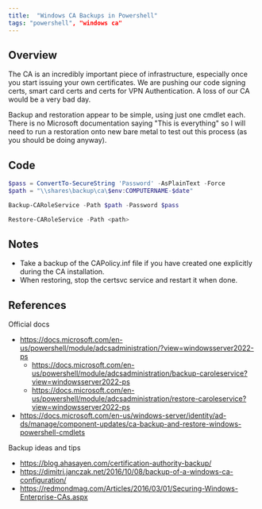 ```yaml
---
title:  "Windows CA Backups in Powershell"
tags: "powershell", "windows ca"
---
```

## Overview
The CA is an incredibly important piece of infrastructure, especially once you start issuing your own certificates. We are pushing our code signing certs, smart card certs and certs for VPN Authentication. A loss of our CA would be a very bad day. 

Backup and restoration appear to be simple, using just one cmdlet each. There is no Microsoft documentation saying "This is everything" so I will need to run a restoration onto new bare metal to test out this process (as you should be doing anyway).

## Code
```powershell
$pass = ConvertTo-SecureString 'Password' -AsPlainText -Force
$path = "\\shares\backup\ca\$env:COMPUTERNAME-$date"

Backup-CARoleService -Path $path -Password $pass
```

```powershell
Restore-CARoleService -Path <path>
```

## Notes
* Take a backup of the CAPolicy.inf file if you have created one explicitly during the CA installation.
* When restoring, stop the certsvc service and restart it when done.

## References
Official docs
* https://docs.microsoft.com/en-us/powershell/module/adcsadministration/?view=windowsserver2022-ps
    * https://docs.microsoft.com/en-us/powershell/module/adcsadministration/backup-caroleservice?view=windowsserver2022-ps
    * https://docs.microsoft.com/en-us/powershell/module/adcsadministration/restore-caroleservice?view=windowsserver2022-ps
* https://docs.microsoft.com/en-us/windows-server/identity/ad-ds/manage/component-updates/ca-backup-and-restore-windows-powershell-cmdlets

Backup ideas and tips
* https://blog.ahasayen.com/certification-authority-backup/
* https://dimitri.janczak.net/2016/10/08/backup-of-a-windows-ca-configuration/
* https://redmondmag.com/Articles/2016/03/01/Securing-Windows-Enterprise-CAs.aspx